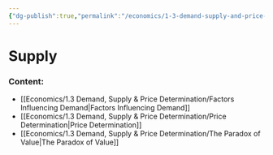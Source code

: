 ```yaml
---
{"dg-publish":true,"permalink":"/economics/1-3-demand-supply-and-price-determination/supply/","dgHomeLink":true,"dgPassFrontmatter":false}
---
```



# Supply

### Content:
- [[Economics/1.3 Demand, Supply & Price Determination/Factors Influencing Demand|Factors Influencing Demand]]
- [[Economics/1.3 Demand, Supply & Price Determination/Price Determination|Price Determination]]
- [[Economics/1.3 Demand, Supply & Price Determination/The Paradox of Value|The Paradox of Value]]